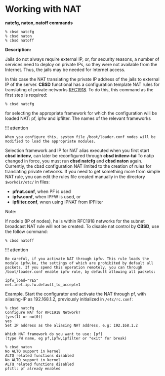 # Working with NAT

**natcfg, naton, natoff commands**

```
% cbsd natcfg
% cbsd naton
% cbsd natoff
```

**Description:**

Jails do not always require external IP, or, for security reasons, a number of services need to deploy on private IPs, so they were not available from the Internet. Thus, the jails may be needed for Internet access.

In this case the NAT translating the private IP address of the jails to external IP of the server. **CBSD** functional has a configuration template NAT rules for translating of private networks [RFC1918](http://tools.ietf.org/html/rfc1918). To do this, this command as the first step is required:

```
% cbsd natcfg
```
for selecting the appropriate framework for which the configuration will be loaded NAT: pf, ipfw and ipfilter. The names of the relevant frameworks

!!! attention

    When you configure this, system file /boot/loader.conf nodes will be modified to load the appropriate modules.

Selection framework and IP for NAT alias executed when you first start **cbsd initenv**, can later be reconfigured through **cbsd initenv-tui** To natip changed in force, you must run **cbsd natcfg** and **cbsd naton** again. Currently, the cbsd configuration NAT limited to the creation of rules for translating private networks. If you need to get something more from simple NAT rule, you can edit the rules file created manually in the directory `$workdir/etc/` in files:

*  **pfnat.conf**, when PF is used
*  **ipfw.conf**, when IPFW is used, or
*  **ipfilter.conf**, wnen using IPNAT from IPFilter

Note:

If nodeip (IP of nodes), he is within RFC1918 networks for the subnet broadcast NAT rule will not be created. To disable nat control by **CBSD**, use the follow command:

```
% cbsd natoff
```

!!! attention

    Be careful, if you activate NAT through ipfw. This rule loads the module ipfw.ko, the settings of which are prohibited by default all packets. If you spend this operation remotely, you can through /boot/loader.conf enable ipfw rule, by default allowing all packets:

```
ipfw_load="YES"
net.inet.ip.fw.default_to_accept=1
```

Example. Start the configurator and activate the NAT through pf, with aliasing-IP as 192.168.1.2, previously initialized in `/etc/rc.conf`:

```
% cbsd natcfg
Configure NAT for RFC1918 Network?
[yes(1) or no(0)]
yes
Set IP address as the aliasing NAT address, e.g: 192.168.1.2

Which NAT framework do you want to use: [pf]
(type FW name, eg pf,ipfw,ipfilter or "exit" for break)

% cbsd naton
No ALTQ support in kernel
ALTQ related functions disabled
No ALTQ support in kernel
ALTQ related functions disabled
pfctl: pf already enabled
```
